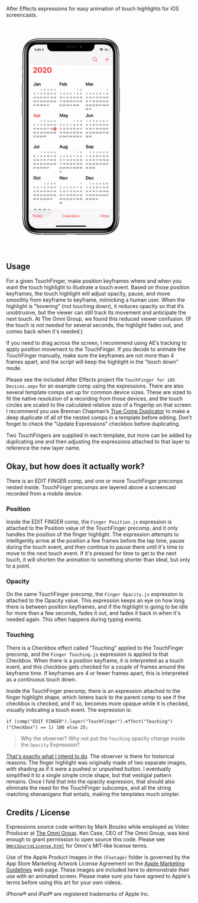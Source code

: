 After Effects expressions for easy animation of touch highlights for iOS screencasts.

![Demo of TouchFinger animation on an iPhone 11 Pro](renders/TouchFinger_Demo.gif)

## Usage

For a given TouchFinger, make position keyframes where and when you want the touch highlight to illustrate a touch event. Based on those position keyframes, the touch highlight will adjust opacity, pause, and move smoothly from keyframe to keyframe, mimicking a human user. When the highlight is "hovering" (not touching down), it reduces opacity so that it’s unobtrusive, but the viewer can still track its movement and anticipate the next touch. At The Omni Group, we found this reduced viewer confusion. (If the touch is not needed for several seconds, the highlight fades out, and comes back when it's needed.)

If you need to drag across the screen, I recommend using AE’s tracking to apply position movement to the TouchFinger. If you decide to animate the TouchFinger manually, make sure the keyframes are not more than 4 frames apart, and the script will keep the highlight in the "touch down" mode.

Please see the included After Effects project file `TouchFinger for iOS Devices.aepx` for an example comp using the expressions. There are also several template comps set up for common device sizes. These are sized to fit the native resolution of a recording from those devices, and the touch circles are scaled to the calculated relative size of a fingertip on that screen. I recommend you use Brennan Chapman’s [True Comp Duplicator](https://aescripts.com/true-comp-duplicator/) to make a deep duplicate of all of the nested comps in a template before editing. Don't forget to check the "Update Expressions" checkbox before duplicating.

Two TouchFingers are supplied in each template, but more can be added by duplicating one and then adjusting the expressions attached to that layer to reference the new layer name.

## Okay, but how does it actually work?

There is an EDIT FINGER comp, and one or more TouchFinger precomps nested inside. TouchFinger precomps are layered above a screencast recorded from a mobile device.

### Position

Inside the EDIT FINGER comp, the `Finger Position.js` expression is attached to the Position value of the TouchFinger precomp, and it only handles the position of the finger highlight. The expression attempts to intelligently arrive at the position a few frames before the tap time, pause during the touch event, and then continue to pause there until it's time to move to the next touch event. If it's pressed for time to get to the next touch, it will shorten the animation to something shorter than ideal, but only to a point.

### Opacity

On the same TouchFinger precomp, the `Finger Opacity.js` expression is attached to the Opacity value. This expression keeps an eye on how long there is between position keyframes, and if the highlight is going to be idle for more than a few seconds, fades it out, and fades it back in when it's needed again. This often happens during typing events.

### Touching

There is a Checkbox effect called “Touching” applied to the TouchFinger precomp, and the `Finger Touching.js` expression is applied to that Checkbox. When there is a position keyframe, it is interpreted as a touch event, and this checkbox gets checked for a couple of frames around the keyframe time. If keyframes are 4 or fewer frames apart, this is interpreted as a continuous touch down.

Inside the TouchFinger precomp, there is an expression attached to the finger highlight shape, which listens back to the parent comp to see if the checkbox is checked, and if so, becomes more opaque while it is checked, visually indicating a touch event. The expression is:

```
if (comp("EDIT FINGER").layer("TouchFinger").effect("Touching")("Checkbox") == 1) 100 else 25;
```

> Why the observer? Why not put the `Touching` opacity change inside the `Opacity` Expression?

[That's exactly what I intend to do](https://github.com/bobtiki/TouchFinger/issues/2). The observer is there for historical reasons: The finger highlight was originally made of two separate images, with shading as if it were a pushed or unpushed button. I eventually simplified it to a single simple circle shape, but that vestigial pattern remains. Once I fold that into the opacity expression, that should also eliminate the need for the TouchFinger subcomps, and all the string matching shenanigans that entails, making the templates much simpler.

## Credits / License

Expressions source code written by Mark Boszko while employed as Video Producer at [The Omni Group](https://github.com/omnigroup/). Ken Case, CEO of The Omni Group, was kind enough to grant permission to open source this code. Please see [`OmniSourceLicense.html`](OmniSourceLicense.html) for Omni's MIT-like license terms.

Use of the Apple Product Images in the `(Footage)` folder is governed by the App Store Marketing Artwork License Agreement on the [Apple Marketing Guidelines](https://developer.apple.com/app-store/marketing/guidelines/#section-products) web page. These images are included here to demonstrate their use with an animated screen. Please make sure you have agreed to Apple's terms before using this art for your own videos.

iPhone® and iPad® are registered trademarks of Apple Inc.
